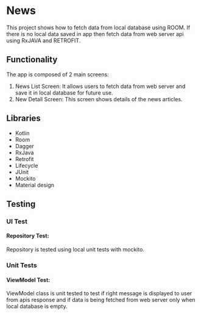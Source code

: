 # News
This project shows how to fetch data from local database using ROOM. If there is no local data saved in app then fetch data from web server api using RxJAVA and RETROFIT.

## Functionality
The app is composed of 2 main screens:
1. News List Screen: It allows users to fetch data from web server and save it in local database for future use.
2. New Detail Screen: This screen shows details of the news articles.

## Libraries
* Kotlin
* Room
* Dagger
* RxJava
* Retrofit
* Lifecycle
* JUnit
* Mockito
* Material design 

## Testing
### UI Test
#### Repository Test: 
Repository is tested using local unit tests with mockito.
### Unit Tests
#### ViewModel Test: 
ViewModel class is unit tested to test if right message is displayed to user from apis response and if data is being fetched from web server only when local database is empty.
